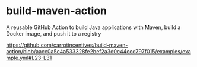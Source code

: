 # build-maven-action
A reusable GitHub Action to build Java applications with Maven, build a Docker image, and push it to a registry

https://github.com/carrotincentives/build-maven-action/blob/aacc0a5c4a533328fe2bef2a3d0c44ccd797f015/examples/example.yml#L23-L31

